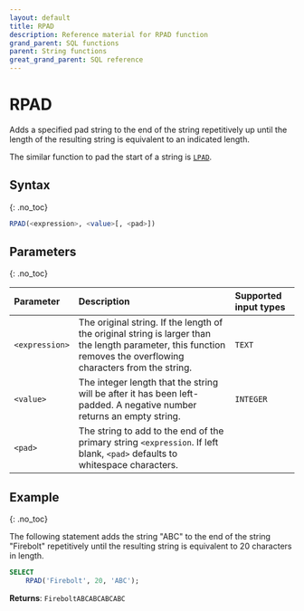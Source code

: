 ```yaml
---
layout: default
title: RPAD
description: Reference material for RPAD function
grand_parent: SQL functions
parent: String functions
great_grand_parent: SQL reference
---
```


# RPAD

Adds a specified pad string to the end of the string repetitively up until the length of the resulting string is equivalent to an indicated length.

The similar function to pad the start of a string is [`LPAD`](./lpad.md).

## Syntax
{: .no_toc}

```sql
RPAD(<expression>, <value>[, <pad>])
```

## Parameters 
{: .no_toc}

| Parameter  | Description                                      |Supported input types | 
| :---------- | :---------------------------------------------- | :------------|
| `<expression>`    | The original string. If the length of the original string is larger than the length parameter, this function removes the overflowing characters from the string. |  `TEXT` |
| `<value>` | The integer length that the string will be after it has been left-padded.  A negative number returns an empty string.  | `INTEGER` |  
| `<pad>`    | The string to add to the end of the primary string `<expression`. If left blank, `<pad>` defaults to whitespace characters.   |

## Example
{: .no_toc}

The following statement adds the string "ABC" to the end of the string "Firebolt" repetitively until the resulting string is equivalent to 20 characters in length.

```sql
SELECT
	RPAD('Firebolt', 20, 'ABC');
```

**Returns**: `FireboltABCABCABCABC`
